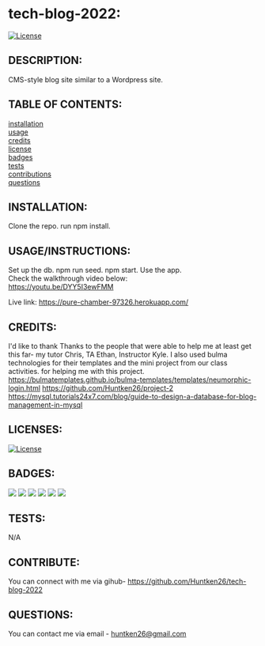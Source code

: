 # tech-blog-2022:

  [![License](https://img.shields.io/badge/License-MIT-yellow.svg)](https://opensource.org/licenses/MIT)
  
## DESCRIPTION:

CMS-style blog site similar to a Wordpress site. 

## TABLE OF CONTENTS:

[installation](#installation) <br/>
[usage](#usageinstructions)<br/>
[credits](#credits)<br/>
[license](#licenses)<br/>
[badges](#badges)<br/>
[tests](#tests)<br/>
[contributions](#contribute)<br/>
[questions](#questions)<br/>

## INSTALLATION:

Clone the repo. run npm install.

## USAGE/INSTRUCTIONS:
Set up the db. npm run seed. npm start. Use the app.<br/>
Check the walkthrough video below:<br/>
https://youtu.be/DYY5I3ewFMM

Live link: https://pure-chamber-97326.herokuapp.com/
## CREDITS:

I'd like to thank Thanks to the people that were able to help me at least get this far- my tutor Chris, TA Ethan, Instructor Kyle. I also used bulma technologies for their templates and the mini project from our class activities. for helping me with this project.
https://bulmatemplates.github.io/bulma-templates/templates/neumorphic-login.html
https://github.com/Huntken26/project-2
https://mysql.tutorials24x7.com/blog/guide-to-design-a-database-for-blog-management-in-mysql

## LICENSES:


[![License](https://img.shields.io/badge/License-MIT-yellow.svg)](https://opensource.org/licenses/MIT)

## BADGES:
<img src="https://img.shields.io/badge/Visual_Studio_Code-0078D4?style=for-the-badge&logo=visual%20studio%20code&logoColor=white" />
<img src="https://img.shields.io/badge/Node.js-339933?style=for-the-badge&logo=nodedotjs&logoColor=white" />
<img src="https://img.shields.io/badge/json-5E5C5C?style=for-the-badge&logo=json&logoColor=white" />
<img src="https://img.shields.io/badge/JavaScript-323330?style=for-the-badge&logo=javascript&logoColor=F7DF1E" />
<img src="https://img.shields.io/badge/mysql-%2300f.svg?style=for-the-badge&logo=mysql&logoColor=white" />
<img src="https://img.shields.io/badge/bulma-00D0B1?style=for-the-badge&logo=bulma&logoColor=white" />


## TESTS:

N/A

## CONTRIBUTE:

You can connect with me via gihub- https://github.com/Huntken26/tech-blog-2022

## QUESTIONS:

You can contact me via email - huntken26@gmail.com